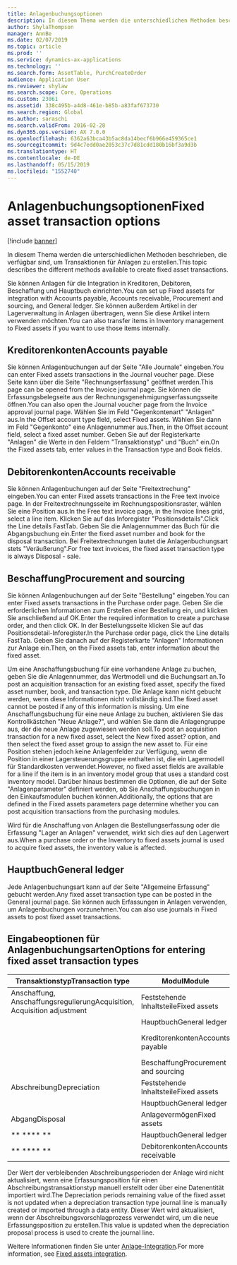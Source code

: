 ```yaml
---
title: Anlagenbuchungsoptionen
description: In diesem Thema werden die unterschiedlichen Methoden beschrieben, die verfügbar sind, um Transaktionen für Anlagen zu erstellen.
author: ShylaThompson
manager: AnnBe
ms.date: 02/07/2019
ms.topic: article
ms.prod: ''
ms.service: dynamics-ax-applications
ms.technology: ''
ms.search.form: AssetTable, PurchCreateOrder
audience: Application User
ms.reviewer: shylaw
ms.search.scope: Core, Operations
ms.custom: 23061
ms.assetid: 338c495b-a4d8-461e-b85b-a83faf673730
ms.search.region: Global
ms.author: saraschi
ms.search.validFrom: 2016-02-28
ms.dyn365.ops.version: AX 7.0.0
ms.openlocfilehash: 6362a63bca43b5ac8da14becf6b966e459365ce1
ms.sourcegitcommit: 9d4c7edd0ae2053c37c7d81cdd180b16bf3a9d3b
ms.translationtype: HT
ms.contentlocale: de-DE
ms.lasthandoff: 05/15/2019
ms.locfileid: "1552740"
---
```

# <a name="fixed-asset-transaction-options"></a><span data-ttu-id="67ae6-103">Anlagenbuchungsoptionen</span><span class="sxs-lookup"><span data-stu-id="67ae6-103">Fixed asset transaction options</span></span>

[!include [banner](../includes/banner.md)]

<span data-ttu-id="67ae6-104">In diesem Thema werden die unterschiedlichen Methoden beschrieben, die verfügbar sind, um Transaktionen für Anlagen zu erstellen.</span><span class="sxs-lookup"><span data-stu-id="67ae6-104">This topic describes the different methods available to create fixed asset transactions.</span></span>

<span data-ttu-id="67ae6-105">Sie können Anlagen für die Integration in Kreditoren, Debitoren, Beschaffung und Hauptbuch einrichten.</span><span class="sxs-lookup"><span data-stu-id="67ae6-105">You can set up Fixed assets for integration with Accounts payable, Accounts receivable, Procurement and sourcing, and General ledger.</span></span> <span data-ttu-id="67ae6-106">Sie können außerdem Artikel in der Lagerverwaltung in Anlagen übertragen, wenn Sie diese Artikel intern verwenden möchten.</span><span class="sxs-lookup"><span data-stu-id="67ae6-106">You can also transfer items in Inventory management to Fixed assets if you want to use those items internally.</span></span>

## <a name="accounts-payable"></a><span data-ttu-id="67ae6-107">Kreditorenkonten</span><span class="sxs-lookup"><span data-stu-id="67ae6-107">Accounts payable</span></span>
<span data-ttu-id="67ae6-108">Sie können Anlagenbuchungen auf der Seite "Alle Journale" eingeben.</span><span class="sxs-lookup"><span data-stu-id="67ae6-108">You can enter Fixed assets transactions in the Journal voucher page.</span></span> <span data-ttu-id="67ae6-109">Diese Seite kann über die Seite "Rechnungserfassung" geöffnet werden.</span><span class="sxs-lookup"><span data-stu-id="67ae6-109">This page can be opened from the Invoice journal page.</span></span> <span data-ttu-id="67ae6-110">Sie können die Erfassungsbelegseite aus der Rechnungsgenehmigungserfassungsseite öffnen.</span><span class="sxs-lookup"><span data-stu-id="67ae6-110">You can also open the Journal voucher page from the Invoice approval journal page.</span></span> <span data-ttu-id="67ae6-111">Wählen Sie im Feld "Gegenkontenart" "Anlagen" aus.</span><span class="sxs-lookup"><span data-stu-id="67ae6-111">In the Offset account type field, select Fixed assets.</span></span> <span data-ttu-id="67ae6-112">Wählen Sie dann im Feld "Gegenkonto" eine Anlagennummer aus.</span><span class="sxs-lookup"><span data-stu-id="67ae6-112">Then, in the Offset account field, select a fixed asset number.</span></span> <span data-ttu-id="67ae6-113">Geben Sie auf der Registerkarte "Anlagen" die Werte in den Feldern "Transaktionstyp" und "Buch" ein.</span><span class="sxs-lookup"><span data-stu-id="67ae6-113">On the Fixed assets tab, enter values in the Transaction type and Book fields.</span></span>

## <a name="accounts-receivable"></a><span data-ttu-id="67ae6-114">Debitorenkonten</span><span class="sxs-lookup"><span data-stu-id="67ae6-114">Accounts receivable</span></span>
<span data-ttu-id="67ae6-115">Sie können Anlagenbuchungen auf der Seite "Freitextrechung" eingeben.</span><span class="sxs-lookup"><span data-stu-id="67ae6-115">You can enter Fixed assets transactions in the Free text invoice page.</span></span>  <span data-ttu-id="67ae6-116">In der Freitextrechnungsseite im Rechnungspositionsraster, wählen Sie eine Position aus.</span><span class="sxs-lookup"><span data-stu-id="67ae6-116">In the Free text invoice page, in the Invoice lines grid, select a line item.</span></span> <span data-ttu-id="67ae6-117">Klicken Sie auf das Inforegister "Positionsdetails".</span><span class="sxs-lookup"><span data-stu-id="67ae6-117">Click the Line details FastTab.</span></span> <span data-ttu-id="67ae6-118">Geben Sie die Anlagennummer das Buch für die Abgangsbuchung ein.</span><span class="sxs-lookup"><span data-stu-id="67ae6-118">Enter the fixed asset number and book for the disposal transaction.</span></span> <span data-ttu-id="67ae6-119">Bei Freitextrechnungen lautet die Anlagenbuchungsart stets "Veräußerung".</span><span class="sxs-lookup"><span data-stu-id="67ae6-119">For free text invoices, the fixed asset transaction type is always Disposal - sale.</span></span>

## <a name="procurement-and-sourcing"></a><span data-ttu-id="67ae6-120">Beschaffung</span><span class="sxs-lookup"><span data-stu-id="67ae6-120">Procurement and sourcing</span></span>
<span data-ttu-id="67ae6-121">Sie können Anlagenbuchungen auf der Seite "Bestellung" eingeben.</span><span class="sxs-lookup"><span data-stu-id="67ae6-121">You can enter Fixed assets transactions in the Purchase order page.</span></span> <span data-ttu-id="67ae6-122">Geben Sie die erforderlichen Informationen zum Erstellen einer Bestellung ein, und klicken Sie anschließend auf OK.</span><span class="sxs-lookup"><span data-stu-id="67ae6-122">Enter the required information to create a purchase order, and then click OK.</span></span> <span data-ttu-id="67ae6-123">In der Bestellungsseite klicken Sie auf das Positionsdetail-Inforegister.</span><span class="sxs-lookup"><span data-stu-id="67ae6-123">In the Purchase order page, click the Line details FastTab.</span></span> <span data-ttu-id="67ae6-124">Geben Sie danach auf der Registerkarte "Anlagen" Informationen zur Anlage ein.</span><span class="sxs-lookup"><span data-stu-id="67ae6-124">Then, on the Fixed assets tab, enter information about the fixed asset.</span></span> 

<span data-ttu-id="67ae6-125">Um eine Anschaffungsbuchung für eine vorhandene Anlage zu buchen, geben Sie die Anlagennummer, das Wertmodell und die Buchungsart an.</span><span class="sxs-lookup"><span data-stu-id="67ae6-125">To post an acquisition transaction for an existing fixed asset, specify the fixed asset number, book, and transaction type.</span></span> <span data-ttu-id="67ae6-126">Die Anlage kann nicht gebucht werden, wenn diese Informationen nicht vollständig sind.</span><span class="sxs-lookup"><span data-stu-id="67ae6-126">The fixed asset cannot be posted if any of this information is missing.</span></span> <span data-ttu-id="67ae6-127">Um eine Anschaffungsbuchung für eine neue Anlage zu buchen, aktivieren Sie das Kontrollkästchen "Neue Anlage?", und wählen Sie dann die Anlagengruppe aus, der die neue Anlage zugewiesen werden soll.</span><span class="sxs-lookup"><span data-stu-id="67ae6-127">To post an acquisition transaction for a new fixed asset, select the New fixed asset? option, and then select the fixed asset group to assign the new asset to.</span></span> <span data-ttu-id="67ae6-128">Für eine Position stehen jedoch keine Anlagenfelder zur Verfügung, wenn die Position in einer Lagersteuerungsgruppe enthalten ist, die ein Lagermodell für Standardkosten verwendet.</span><span class="sxs-lookup"><span data-stu-id="67ae6-128">However, no fixed asset fields are available for a line if the item is in an inventory model group that uses a standard cost inventory model.</span></span> <span data-ttu-id="67ae6-129">Darüber hinaus bestimmen die Optionen, die auf der Seite "Anlagenparameter" definiert werden, ob Sie Anschaffungsbuchungen in den Einkaufsmodulen buchen können.</span><span class="sxs-lookup"><span data-stu-id="67ae6-129">Additionally, the options that are defined in the Fixed assets parameters page determine whether you can post acquisition transactions from the purchasing modules.</span></span> 

<span data-ttu-id="67ae6-130">Wird für die Anschaffung von Anlagen die Bestellungserfassung oder die Erfassung "Lager an Anlagen" verwendet, wirkt sich dies auf den Lagerwert aus.</span><span class="sxs-lookup"><span data-stu-id="67ae6-130">When a purchase order or the Inventory to fixed assets journal is used to acquire fixed assets, the inventory value is affected.</span></span>

## <a name="general-ledger"></a><span data-ttu-id="67ae6-131">Hauptbuch</span><span class="sxs-lookup"><span data-stu-id="67ae6-131">General ledger</span></span>
<span data-ttu-id="67ae6-132">Jede Anlagenbuchungsart kann auf der Seite "Allgemeine Erfassung" gebucht werden.</span><span class="sxs-lookup"><span data-stu-id="67ae6-132">Any fixed asset transaction type can be posted in the General journal page.</span></span> <span data-ttu-id="67ae6-133">Sie können auch Erfassungen in Anlagen verwenden, um Anlagenbuchungen vorzunehmen.</span><span class="sxs-lookup"><span data-stu-id="67ae6-133">You can also use journals in Fixed assets to post fixed asset transactions.</span></span>

## <a name="options-for-entering-fixed-asset-transaction-types"></a><span data-ttu-id="67ae6-134">Eingabeoptionen für Anlagenbuchungsarten</span><span class="sxs-lookup"><span data-stu-id="67ae6-134">Options for entering fixed asset transaction types</span></span>


| <span data-ttu-id="67ae6-135">Transaktionstyp</span><span class="sxs-lookup"><span data-stu-id="67ae6-135">Transaction type</span></span>                    | <span data-ttu-id="67ae6-136">Modul</span><span class="sxs-lookup"><span data-stu-id="67ae6-136">Module</span></span>                   | <span data-ttu-id="67ae6-137">Optionen</span><span class="sxs-lookup"><span data-stu-id="67ae6-137">Options</span></span>                                   |
|-------------------------------------|--------------------------|-------------------------------------------|
| <span data-ttu-id="67ae6-138">Anschaffung, Anschaffungsregulierung</span><span class="sxs-lookup"><span data-stu-id="67ae6-138">Acquisition, Acquisition adjustment</span></span> | <span data-ttu-id="67ae6-139">Feststehende Inhaltsteile</span><span class="sxs-lookup"><span data-stu-id="67ae6-139">Fixed assets</span></span>             | <span data-ttu-id="67ae6-140">Anlagen, Bestand für Anlagen</span><span class="sxs-lookup"><span data-stu-id="67ae6-140">Fixed assets, Inventory to fixed assets</span></span>   |
|                                     | <span data-ttu-id="67ae6-141">Hauptbuch</span><span class="sxs-lookup"><span data-stu-id="67ae6-141">General ledger</span></span>           | <span data-ttu-id="67ae6-142">Allgemeine Erfassung</span><span class="sxs-lookup"><span data-stu-id="67ae6-142">General journal</span></span>                           |
|                                     | <span data-ttu-id="67ae6-143">Kreditorenkonten</span><span class="sxs-lookup"><span data-stu-id="67ae6-143">Accounts payable</span></span>         | <span data-ttu-id="67ae6-144">Rechnungserfassung und Rechnungsgenehmigungserfassung</span><span class="sxs-lookup"><span data-stu-id="67ae6-144">Invoice journal, Invoice approval journal</span></span> |
|                                     | <span data-ttu-id="67ae6-145">Beschaffung</span><span class="sxs-lookup"><span data-stu-id="67ae6-145">Procurement and sourcing</span></span> | <span data-ttu-id="67ae6-146">Bestellung</span><span class="sxs-lookup"><span data-stu-id="67ae6-146">Purchase order</span></span>                            |
| <span data-ttu-id="67ae6-147">Abschreibung</span><span class="sxs-lookup"><span data-stu-id="67ae6-147">Depreciation</span></span>                        | <span data-ttu-id="67ae6-148">Feststehende Inhaltsteile</span><span class="sxs-lookup"><span data-stu-id="67ae6-148">Fixed assets</span></span>             | <span data-ttu-id="67ae6-149">Feststehende Inhaltsteile</span><span class="sxs-lookup"><span data-stu-id="67ae6-149">Fixed assets</span></span>                              |
|                                     | <span data-ttu-id="67ae6-150">Hauptbuch</span><span class="sxs-lookup"><span data-stu-id="67ae6-150">General ledger</span></span>           | <span data-ttu-id="67ae6-151">Allgemeine Erfassung</span><span class="sxs-lookup"><span data-stu-id="67ae6-151">General journal</span></span>                           |
| <span data-ttu-id="67ae6-152">Abgang</span><span class="sxs-lookup"><span data-stu-id="67ae6-152">Disposal</span></span>                            | <span data-ttu-id="67ae6-153">Anlagevermögen</span><span class="sxs-lookup"><span data-stu-id="67ae6-153">Fixed assets</span></span>             | <span data-ttu-id="67ae6-154">Anlagevermögen</span><span class="sxs-lookup"><span data-stu-id="67ae6-154">Fixed assets</span></span>                              |
| <span data-ttu-id="67ae6-155">\*\* \*\*</span><span class="sxs-lookup"><span data-stu-id="67ae6-155">\*\* \*\*</span></span>                               | <span data-ttu-id="67ae6-156">Hauptbuch</span><span class="sxs-lookup"><span data-stu-id="67ae6-156">General ledger</span></span>           | <span data-ttu-id="67ae6-157">Allgemeine Erfassung</span><span class="sxs-lookup"><span data-stu-id="67ae6-157">General journal</span></span>                           |
| <span data-ttu-id="67ae6-158">\*\* \*\*</span><span class="sxs-lookup"><span data-stu-id="67ae6-158">\*\* \*\*</span></span>                               | <span data-ttu-id="67ae6-159">Debitorenkonten</span><span class="sxs-lookup"><span data-stu-id="67ae6-159">Accounts receivable</span></span>      | <span data-ttu-id="67ae6-160">Freitextrechnung</span><span class="sxs-lookup"><span data-stu-id="67ae6-160">Free text invoice</span></span>                         |


<span data-ttu-id="67ae6-161">Der Wert der verbleibenden Abschreibungsperioden der Anlage wird nicht aktualisiert, wenn eine Erfassungsposition für einen Abschreibungstransaktionstyp manuell erstellt oder über eine Datenentität importiert wird.</span><span class="sxs-lookup"><span data-stu-id="67ae6-161">The Depreciation periods remaining value of the fixed asset is not updated when a depreciation transaction type journal line is manually created or imported through a data entity.</span></span> <span data-ttu-id="67ae6-162">Dieser Wert wird aktualisiert, wenn der Abschreibungsvorschlagprozess verwendet wird, um die neue Erfassungsposition zu erstellen.</span><span class="sxs-lookup"><span data-stu-id="67ae6-162">This value is updated when the depreciation proposal process is used to create the journal line.</span></span>

<span data-ttu-id="67ae6-163">Weitere Informationen finden Sie unter [Anlage-Integration](fixed-asset-integration.md).</span><span class="sxs-lookup"><span data-stu-id="67ae6-163">For more information, see [Fixed assets integration](fixed-asset-integration.md).</span></span>
